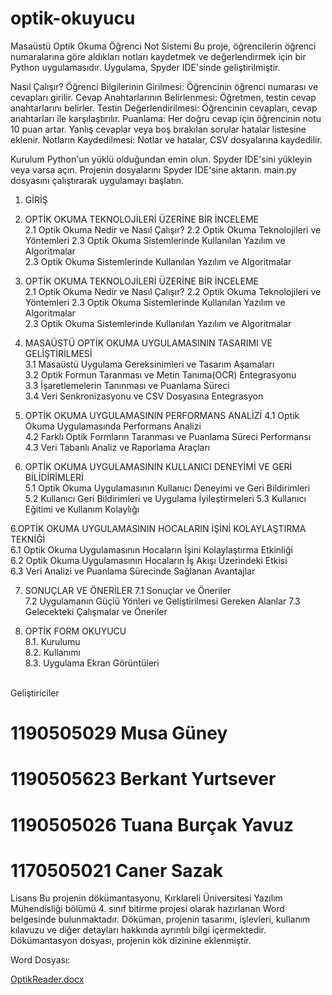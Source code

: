 # optik-okuyucu
Masaüstü Optik Okuma Öğrenci Not Sistemi
Bu proje, öğrencilerin öğrenci numaralarına göre aldıkları notları kaydetmek ve değerlendirmek için bir Python uygulamasıdır. Uygulama, Spyder IDE'sinde geliştirilmiştir.

Nasıl Çalışır?
Öğrenci Bilgilerinin Girilmesi: Öğrencinin öğrenci numarası ve cevapları girilir.
Cevap Anahtarlarının Belirlenmesi: Öğretmen, testin cevap anahtarlarını belirler.
Testin Değerlendirilmesi: Öğrencinin cevapları, cevap anahtarları ile karşılaştırılır.
Puanlama: Her doğru cevap için öğrencinin notu 10 puan artar. Yanlış cevaplar veya boş bırakılan sorular hatalar listesine eklenir.
Notların Kaydedilmesi: Notlar ve hatalar, CSV dosyalarına kaydedilir.

Kurulum
Python'un yüklü olduğundan emin olun.
Spyder IDE'sini yükleyin veya varsa açın.
Projenin dosyalarını Spyder IDE'sine aktarın.
main.py dosyasını çalıştırarak uygulamayı başlatın.


1. GİRİŞ	
2. OPTİK OKUMA TEKNOLOJİLERİ ÜZERİNE BİR İNCELEME	
2.1 Optik Okuma Nedir ve Nasıl Çalışır?	
2.2 Optik Okuma Teknolojileri ve Yöntemleri	
2.3 Optik Okuma Sistemlerinde Kullanılan Yazılım ve Algoritmalar	
2.3 Optik Okuma Sistemlerinde Kullanılan Yazılım ve Algoritmalar	

2. OPTİK OKUMA TEKNOLOJİLERİ ÜZERİNE BİR İNCELEME	
2.1 Optik Okuma Nedir ve Nasıl Çalışır?	
2.2 Optik Okuma Teknolojileri ve Yöntemleri	
2.3 Optik Okuma Sistemlerinde Kullanılan Yazılım ve Algoritmalar	
2.3 Optik Okuma Sistemlerinde Kullanılan Yazılım ve Algoritmalar	

3. MASAÜSTÜ OPTİK OKUMA UYGULAMASININ TASARIMI VE GELİŞTİRİLMESİ	
3.1 Masaüstü Uygulama Gereksinimleri ve Tasarım Aşamaları	
3.2 Optik Formun Taranması ve Metin Tanıma(OCR) Entegrasyonu	
3.3 İşaretlemelerin Tanınması ve Puanlama Süreci	
3.4 Veri Senkronizasyonu ve CSV Dosyasına Entegrasyon	

4. OPTİK OKUMA UYGULAMASININ PERFORMANS ANALİZİ	
4.1 Optik Okuma Uygulamasında Performans Analizi	
4.2 Farklı Optik Formların Taranması ve Puanlama Süreci Performansı	
4.3 Veri Tabanlı Analiz ve Raporlama Araçları	

5. OPTİK OKUMA UYGULAMASININ KULLANICI DENEYİMİ VE GERİ BİLİDİRİMLERİ	
5.1 Optik Okuma Uygulamasının Kullanıcı Deneyimi ve Geri Bildirimleri	
5.2 Kullanıcı Geri Bildirimleri ve Uygulama İyileştirmeleri	
5.3 Kullanıcı Eğitimi ve Kullanım Kolaylığı

6.OPTİK OKUMA UYGULAMASININ HOCALARIN İŞİNİ KOLAYLAŞTIRMA TEKNİĞİ	
6.1 Optik Okuma Uygulamasının Hocaların İşini Kolaylaştırma Etkinliği	
6.2 Optik Okuma Uygulamasının Hocaların İş Akışı Üzerindeki Etkisi	
6.3 Veri Analizi ve Puanlama Sürecinde Sağlanan Avantajlar	

7. SONUÇLAR VE ÖNERİLER	
7.1 Sonuçlar ve Öneriler	
7.2 Uygulamanın Güçlü Yönleri ve Geliştirilmesi Gereken Alanlar	
7.3 Gelecekteki Çalışmalar ve Öneriler	

8. OPTİK FORM OKUYUCU	
8.1. Kurulumu	
8.2. Kullanımı	
8.3. Uygulama Ekran Görüntüleri	
   
<br>Geliştiriciler
# 1190505029 Musa Güney
# 1190505623 Berkant Yurtsever
# 1190505026 Tuana Burçak Yavuz
# 1170505021 Caner Sazak 

Lisans
Bu projenin dökümantasyonu, Kırklareli Üniversitesi Yazılım Mühendisliği bölümü 4. sınıf bitirme projesi olarak hazırlanan Word belgesinde bulunmaktadır. Döküman, projenin tasarımı, işlevleri, kullanım kılavuzu ve diğer detayları hakkında ayrıntılı bilgi içermektedir. Dökümantasyon dosyası, projenin kök dizinine eklenmiştir. 

Word Dosyası:

[OptikReader.docx](https://github.com/Eneston/Optik-Reader/files/15011439/OptikReader.docx)



